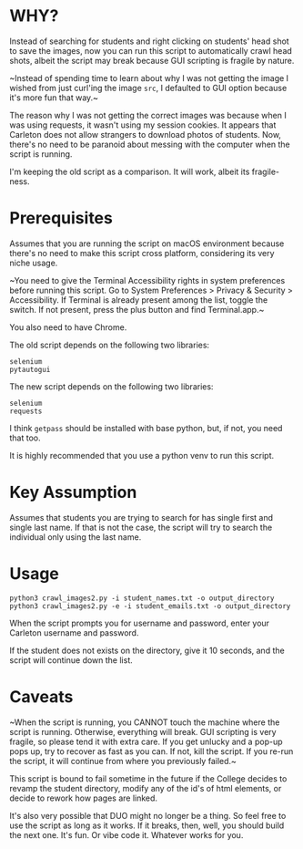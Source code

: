WHY?
====

Instead of searching for students and right clicking on students' head shot to
save the images, now you can run this script to automatically crawl head shots,
albeit the script may break because GUI scripting is fragile by nature. 

~Instead of spending time to learn about why I was not getting the image I 
wished from just curl'ing the image `src`, I defaulted to GUI option because 
it's more fun that way.~

The reason why I was not getting the correct images was because when I was using
requests, it wasn't using my session cookies. It appears that Carleton does not 
allow strangers to download photos of students. Now, there's no need to be 
paranoid about messing with the computer when the script is running.

I'm keeping the old script as a comparison. It will work, albeit its fragile-ness.

Prerequisites
=============

Assumes that you are running the script on macOS environment because there's 
no need to make this script cross platform, considering its very niche usage. 

~You need to give the Terminal Accessibility rights in system preferences before
running this script. Go to System Preferences > Privacy & Security > 
Accessibility. If Terminal is already present among the list, toggle the switch.
If not present, press the plus button and find Terminal.app.~

You also need to have Chrome.

The old script depends on the following two libraries:

```
selenium
pytautogui
```

The new script depends on the following two libraries:

```
selenium
requests
```

I think `getpass` should be installed with base python, but, if not, you need
that too.

It is highly recommended that you use a python venv to run this script.

Key Assumption
==============

Assumes that students you are trying to search for has single first and single
last name. If that is not the case, the script will try to search the individual
only using the last name.

Usage
=====

```
python3 crawl_images2.py -i student_names.txt -o output_directory
python3 crawl_images2.py -e -i student_emails.txt -o output_directory
```

When the script prompts you for username and password, enter your Carleton
username and password.

If the student does not exists on the directory, give it 10 seconds, and 
the script will continue down the list.

Caveats
=======

~When the script is running, you CANNOT touch the machine where the script is 
running. Otherwise, everything will break. GUI scripting is very fragile, so
please tend it with extra care. If you get unlucky and a pop-up pops up, 
try to recover as fast as you can. If not, kill the script. If you re-run the
script, it will continue from where you previously failed.~

This script is bound to fail sometime in the future if the College decides 
to revamp the student directory, modify any of the id's of html elements, 
or decide to rework how pages are linked. 

It's also very possible that DUO might no longer be a thing. So feel free to 
use the script as long as it works. If it breaks, then, well, you should build 
the next one. It's fun. Or vibe code it. Whatever works for you.
